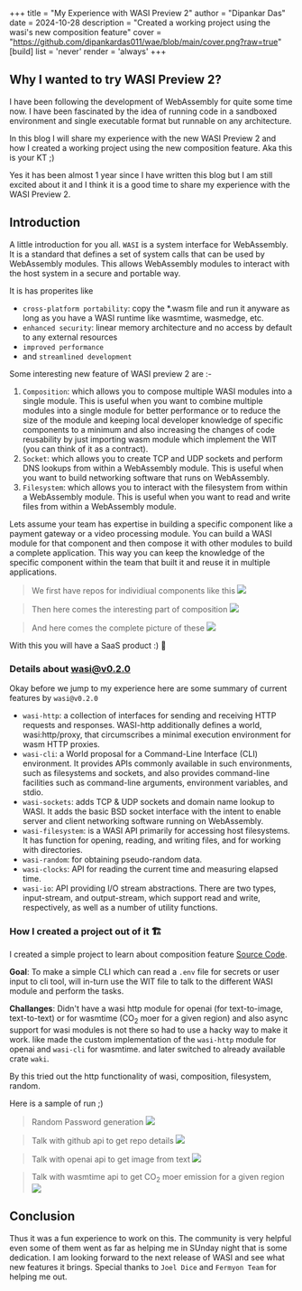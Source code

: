 
+++
title = "My Experience with WASI Preview 2"
author = "Dipankar Das"
date = 2024-10-28
description = "Created a working project using the wasi's new composition feature"
cover = "https://github.com/dipankardas011/wae/blob/main/cover.png?raw=true"
[build]
  list = 'never'
  render = 'always'
+++

## Why I wanted to try WASI Preview 2?

I have been following the development of WebAssembly for quite some time now. I have been fascinated by the idea of running code in a sandboxed environment and single executable format but runnable on any architecture.

In this blog I will share my experience with the new WASI Preview 2 and how I created a working project using the new composition feature. Aka this is your KT ;)

Yes it has been almost 1 year since I have written this blog but I am still excited about it and I think it is a good time to share my experience with the WASI Preview 2.

## Introduction

A little introduction for you all. `WASI` is a system interface for WebAssembly. It is a standard that defines a set of system calls that can be used by WebAssembly modules. This allows WebAssembly modules to interact with the host system in a secure and portable way.

It is has properites like
- `cross-platform portability`: copy the *.wasm file and run it anyware as long as you have a WASI runtime like wasmtime, wasmedge, etc.
- `enhanced security`: linear memory architecture and no access by default to any external resources
- `improved performance`
- and `streamlined development`

Some interesting new feature of WASI preview 2 are :-
1. `Composition`: which allows you to compose multiple WASI modules into a single module. This is useful when you want to combine multiple modules into a single module for better performance or to reduce the size of the module and keeping local developer knowledge of specific components to a minimum and also increasing the changes of code reusability by just importing wasm module which implement the WIT (you can think of it as a contract).
2. `Socket`: which allows you to create TCP and UDP sockets and perform DNS lookups from within a WebAssembly module. This is useful when you want to build networking software that runs on WebAssembly.
3. `Filesystem`: which allows you to interact with the filesystem from within a WebAssembly module. This is useful when you want to read and write files from within a WebAssembly module.

Lets assume your team has expertise in building a specific component like a payment gateway or a video processing module. You can build a WASI module for that component and then compose it with other modules to build a complete application. This way you can keep the knowledge of the specific component within the team that built it and reuse it in multiple applications.

> We first have repos for individiual components like this
![](/img/blogs/initial_wasi.svg)

> Then here comes the interesting part of composition
![](/img/blogs/composition_wasi.svg)

> And here comes the complete picture of these
![](/img/blogs/final_wasi.svg)


With this you will have a SaaS product :) 🚀

### Details about wasi@v0.2.0
Okay before we jump to my experience here are some summary of current features by `wasi@v0.2.0`
- `wasi-http`: a collection of interfaces for sending and receiving HTTP requests and responses. WASI-http additionally defines a world, wasi:http/proxy, that circumscribes a minimal execution environment for wasm HTTP proxies.
- `wasi-cli`: a World proposal for a Command-Line Interface (CLI) environment. It provides APIs commonly available in such environments, such as filesystems and sockets, and also provides command-line facilities such as command-line arguments, environment variables, and stdio.
- `wasi-sockets`: adds TCP & UDP sockets and domain name lookup to WASI. It adds the basic BSD socket interface with the intent to enable server and client networking software running on WebAssembly.
- `wasi-filesystem`: is a WASI API primarily for accessing host filesystems. It has function for opening, reading, and writing files, and for working with directories.
- `wasi-random`: for obtaining pseudo-random data.
- `wasi-clocks`: API for reading the current time and measuring elapsed time.
- `wasi-io`: API providing I/O stream abstractions. There are two types, input-stream, and output-stream, which support read and write, respectively, as well as a number of utility functions.

### How I created a project out of it 🏗️

I created a simple project to learn about composition feature [Source Code](https://github.com/dipankardas011/wae).

**Goal**: To make a simple CLI which can read a `.env` file for secrets or user input to cli tool, will in-turn use the WIT file to talk to the different WASI module and perform the tasks.

**Challanges**: Didn't have a wasi http module for openai (for text-to-image, text-to-text) or for wasmtime (CO<sub>2</sub> moer for a given region) and also async support for wasi modules is not there so had to use a hacky way to make it work. like made the custom implementation of the `wasi-http` module for openai and `wasi-cli` for wasmtime. and later switched to already available crate `waki`.

By this tried out the http functionality of wasi, composition, filesystem, random.

Here is a sample of run ;)

> Random Password generation
![](/img/blogs/wae-pass.png)

> Talk with github api to get repo details
![](/img/blogs/wae-release.png)

> Talk with openai api to get image from text
![](/img/blogs/wae-openai.png)

> Talk with wasmtime api to get CO<sub>2</sub> moer emission for a given region
![](/img/blogs/wae-green.png)


## Conclusion

Thus it was a fun experience to work on this. The community is very helpful even some of them went as far as helping me in SUnday night that is some dedication. I am looking forward to the next release of WASI and see what new features it brings.
Special thanks to  `Joel Dice` and `Fermyon Team` for helping me out.

